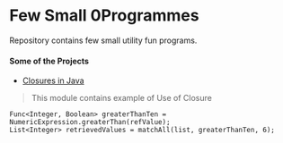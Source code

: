 Few Small 0Programmes
===================================
Repository contains few small utility fun programs.

#### Some of the Projects ####

- [Closures in Java](java-closures)

> This module contains example of Use of Closure

```
Func<Integer, Boolean> greaterThanTen = NumericExpression.greaterThan(refValue);
List<Integer> retrievedValues = matchAll(list, greaterThanTen, 6);
```

